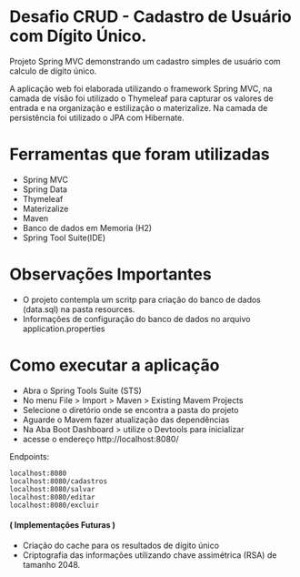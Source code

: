 # Desafio CRUD - Cadastro de Usuário com Dígito Único.

Projeto Spring MVC demonstrando um cadastro simples de usuário com calculo de dígito único. 

A aplicação web foi elaborada utilizando o framework Spring MVC,
na camada de visão foi utilizado o Thymeleaf para capturar os valores de entrada e na organização e estilização o materizalize.
Na camada de persistência foi utilizado o JPA com Hibernate.



# Ferramentas que foram utilizadas

- Spring MVC
- Spring Data
- Thymeleaf
- Materizalize
- Maven
- Banco de dados em Memoria (H2)
- Spring Tool Suite(IDE)

# Observações Importantes

- O projeto contempla um scritp para criação do banco de dados (data.sql) na pasta resources.
- Informações de configuração do banco de dados no arquivo application.properties


# Como executar a aplicação  

- Abra o Spring Tools Suite (STS)
- No menu File > Import > Maven > Existing Mavem Projects
- Selecione o diretório onde se encontra a pasta do projeto
- Aguarde o Mavem fazer atualização das dependências
- Na Aba Boot Dashboard > utilize o Devtools para inicializar
- acesse o endereço http://localhost:8080/


Endpoints:
``` 
localhost:8080
localhost:8080/cadastros
localhost:8080/salvar
localhost:8080/editar
localhost:8080/excluir
```

#### ( Implementações Futuras )
 
 - Criação do cache para os resultados de dígito único
 - Criptografia das informações utilizando chave assimétrica (RSA) de tamanho 2048.
